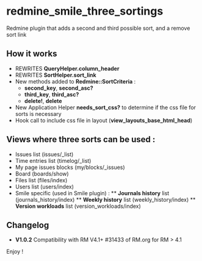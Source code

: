 redmine_smile_three_sortings
============================

Redmine plugin that adds a second and third possible sort, and a remove sort link

## How it works

* REWRITES **QueryHelper.column_header**
* REWRITES **SortHelper.sort_link**
* New methods added to **Redmine::SortCriteria** :
  * **second_key**, **second_asc?**
  * **third_key**, **third_asc?**
  * **delete!**, **delete**
* New Application Helper **needs_sort_css?** to determine if the css file for sorts is necessary
* Hook call to include css file in layout (**view_layouts_base_html_head**)

## Views where three sorts can be used :

* Issues list (issues/_list)
* Time entries list (timelog/_list)
* My page issues blocks (my/blocks/_issues)
* Board (boards/show)
* Files list (files/index)
* Users list (users/index)
* Smile specific (used in Smile plugin) :
** **Journals history**  list (journals_history/index)
** **Weekly history**    list (weekly_history/index)
** **Version workloads** list (version_workloads/index)

## Changelog

* **V1.0.2**  Compatibility with RM V4.1+ #31433 of RM.org for RM > 4.1

Enjoy !
